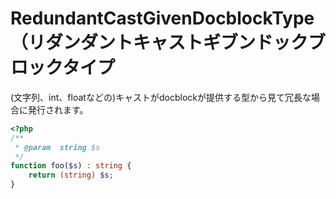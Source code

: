 # RedundantCastGivenDocblockType（リダンダントキャストギブンドックブロックタイプ

(文字列、int、floatなどの)キャストがdocblockが提供する型から見て冗長な場合に発行されます。

```php
<?php
/**
 * @param  string $s
 */
function foo($s) : string {
    return (string) $s;
}
```
